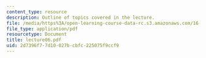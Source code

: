 ```yaml
---
content_type: resource
description: Outline of topics covered in the lecture.
file: /media/https%3A/open-learning-course-data-rc.s3.amazonaws.com/16-322-stochastic-estimation-and-control-fall-2004/2d7396f77d10027bcbfc225075f9ccf9_lecture06.pdf
file_type: application/pdf
resourcetype: Document
title: lecture06.pdf
uid: 2d7396f7-7d10-027b-cbfc-225075f9ccf9
---
```


